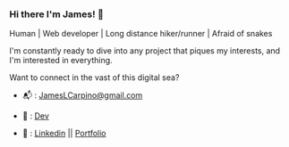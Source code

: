 ### Hi there I'm James! :wave:

Human | Web developer | Long distance hiker/runner | Afraid of snakes 

I'm constantly ready to dive into any project that piques my interests, and I'm interested in everything.

Want to connect in the vast of this digital sea?

  - :mailbox_with_mail: : [JamesLCarpino@gmail.com](https://jameslcarpino@gmail.com)
  
  - :pencil: : [Dev](https://dev.to/jameslcarpino)
  
  - :link: : [Linkedin](https://www.linkedin.com/in/jameslcarpino) || [Portfolio](https://www.jameslcarpino.com)




